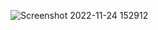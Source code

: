 ![Screenshot 2022-11-24 152912](https://user-images.githubusercontent.com/48443433/203773976-630b2d43-aca8-4fe9-a816-8e1d1e4e402c.png)
